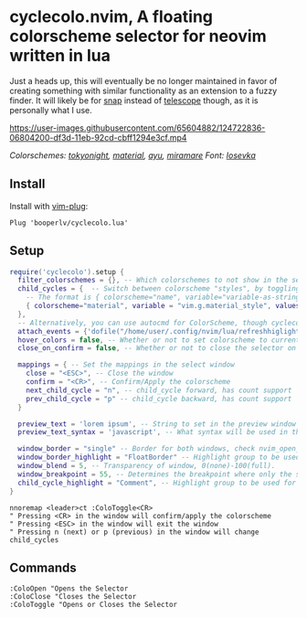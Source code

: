 
# cyclecolo.nvim, A floating colorscheme selector for neovim written in lua

Just a heads up, this will eventually be no longer maintained in favor of
creating something with similar functionality as an extension to a fuzzy finder.
It will likely be for [snap](https://github.com/camspiers/snap) instead of
[telescope](https://github.com/nvim-telescope/telescope.nvim) though, as it is
personally what I use.

https://user-images.githubusercontent.com/65604882/124722836-06804200-df3d-11eb-92cd-cbff1294e3cf.mp4

*Colorschemes: [tokyonight](https://github.com/folke/tokyonight.nvim), [material](https://github.com/marko-cerovac/material.nvim), [ayu](https://github.com/Shatur/neovim-ayu), [miramare](https://github.com/franbach/miramare)    Font: [Iosevka](https://github.com/be5invis/Iosevka)*

## Install

Install with [vim-plug](https://github.com/junegunn/vim-plug):
```vim
Plug 'booperlv/cyclecolo.lua'
```

## Setup

```lua
require('cyclecolo').setup {
  filter_colorschemes = {}, -- Which colorschemes to not show in the selector, 'defaults' or {'table of strings'}
  child_cycles = {  -- Switch between colorscheme "styles", by toggling a variable.
    -- The format is { colorscheme="name", variable="variable-as-string", values={"table", "of", "strings"} }
    { colorscheme="material", variable = "vim.g.material_style", values = { "darker", "lighter", "palenight", "oceanic", "deep ocean" }}
  },
  -- Alternatively, you can use autocmd for ColorScheme, though cyclecolo does not use this.
  attach_events = {'dofile("/home/user/.config/nvim/lua/refreshhiglights.lua")'} -- Lua functions to attach to colorscheme confirm as string
  hover_colors = false, -- Whether or not to set colorscheme to current one under the cursor
  close_on_confirm = false, -- Whether or not to close the selector on confirm, true/false

  mappings = { -- Set the mappings in the select window
    close = "<ESC>", -- Close the window
    confirm = "<CR>", -- Confirm/Apply the colorscheme
    next_child_cycle = "n", -- child_cycle forward, has count support 
    prev_child_cycle = "p" -- child_cycle backward, has count support 
  }

  preview_text = 'lorem ipsum', -- String to set in the preview window 
  preview_text_syntax = 'javascript', -- What syntax will be used in the preview window

  window_border = "single" -- Border for both windows, check nvim_open_win for options
  window_border_highlight = "FloatBorder" -- Highlight group to be used for the window border
  window_blend = 5, -- Transparency of window, 0(none)-100(full).
  window_breakpoint = 55, -- Determines the breakpoint where only the select window is shown, any number
  child_cycle_highlight = "Comment", -- Highlight group to be used for the virtual text that indicates the current child cycle value
}
```
```vim
nnoremap <leader>ct :ColoToggle<CR>
" Pressing <CR> in the window will confirm/apply the colorscheme
" Pressing <ESC> in the window will exit the window
" Pressing n (next) or p (previous) in the window will change child_cycles
```

## Commands

```vim
:ColoOpen "Opens the Selector
:ColoClose "Closes the Selector
:ColoToggle "Opens or Closes the Selector
```
